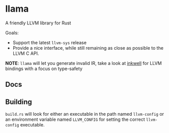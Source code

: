 # llama

A friendly LLVM library for Rust

Goals:
- Support the latest `llvm-sys` release
- Provide a nice interface, while still remaining as close as possible to the LLVM C API.

**NOTE**: `llama` will let you generate invalid IR, take a look at [inkwell](https://github.com/TheDan64/inkwell) for LLVM bindings with a focus on type-safety

## Docs

## Building

`build.rs` will look for either an executable in the path named `llvm-config` or an environment variable named `LLVM_CONFIG` for setting the correct `llvm-config` executable.
